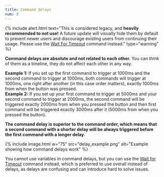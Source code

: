 ```yaml
---
title: Command delays
num: 3
---
```


{% include alert.html text="This is considered legacy, and <b>heavily recommended to not use!</b> A future update will visually hide them by default to prevent newer users and discourage existing users from continuing their usage. Please use the <a href="#placeholder">Wait For Timeout</a> command instead." type="warning" %}

**Command delays are absolute and not related to each other.** You can think of them as a timeline, they do not affect each other in any way.  

**Example 1:** If you set up the first command to trigger at 1000ms and the second command to trigger at 1000ms, both commands will trigger at 1000ms, one right after another (in this case order matters), exactly 1000ms from when the button was pressed.\
**Example 2:** If you set up your first command to trigger at 5000ms and your second command to trigger at 2000ms, the second command will be triggered exactly 2000ms from when you pressed the button and then first command will be triggered exactly 3000ms after it (5000ms from when you pressed the button).

**The command delay is superior to the command order, which means that a second command with a shorter delay will be always triggered before the first command with a longer delay.**

{% include image.html w="75" src="delay_example.png" alt="Example showing how command delays work" %}

You cannot use variables in command delays, but you can use the [Wait for Timeout](wait#waitfortimeout) command instead, which is preferred to use overall instead of delays, as delays are confusing and can introduce hard to solve issues.